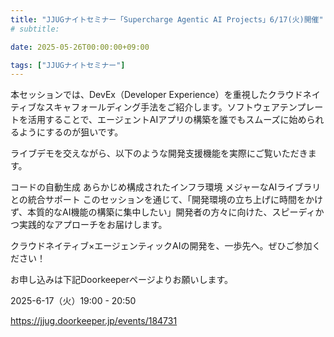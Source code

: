 ```yaml
---
title: "JJUGナイトセミナー「Supercharge Agentic AI Projects」6/17(火)開催"
# subtitle:

date: 2025-05-26T00:00:00+09:00

tags: ["JJUGナイトセミナー"]
---
```

本セッションでは、DevEx（Developer Experience）を重視したクラウドネイティブなスキャフォールディング手法をご紹介します。ソフトウェアテンプレートを活用することで、エージェントAIアプリの構築を誰でもスムーズに始められるようにするのが狙いです。

ライブデモを交えながら、以下のような開発支援機能を実際にご覧いただきます。

コードの自動生成
あらかじめ構成されたインフラ環境
メジャーなAIライブラリとの統合サポート
このセッションを通じて、「開発環境の立ち上げに時間をかけず、本質的なAI機能の構築に集中したい」開発者の方々に向けた、スピーディかつ実践的なアプローチをお届けします。

クラウドネイティブ×エージェンティックAIの開発を、一歩先へ。ぜひご参加ください！


お申し込みは下記Doorkeeperページよりお願いします。

2025-6-17（火）19:00 - 20:50

https://jjug.doorkeeper.jp/events/184731